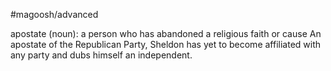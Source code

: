 #magoosh/advanced

apostate (noun): a person who has abandoned a religious faith or cause 
An apostate of the Republican Party, Sheldon has yet to become affiliated with any party and dubs 
himself an independent. 
